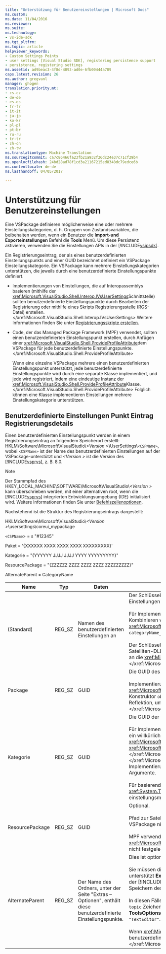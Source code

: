 ```yaml
---
title: "Unterstützung für Benutzereinstellungen | Microsoft Docs"
ms.custom: 
ms.date: 11/04/2016
ms.reviewer: 
ms.suite: 
ms.technology:
- vs-ide-sdk
ms.tgt_pltfrm: 
ms.topic: article
helpviewer_keywords:
- Custom Settings Points
- user settings [Visual Studio SDK], registering persistence support
- persistence, registering settings
ms.assetid: ad9beac3-4f8d-4093-ad0e-6fb00444a709
caps.latest.revision: 26
ms.author: gregvanl
manager: ghogen
translation.priority.mt:
- cs-cz
- de-de
- es-es
- fr-fr
- it-it
- ja-jp
- ko-kr
- pl-pl
- pt-br
- ru-ru
- tr-tr
- zh-cn
- zh-tw
ms.translationtype: Machine Translation
ms.sourcegitcommit: ca7c86466fa23fb21a932f26dc24e37c71cf29b4
ms.openlocfilehash: 24bd28ad78f1cd3a21167215ed8348dc79edce6b
ms.contentlocale: de-de
ms.lasthandoff: 04/05/2017

---
```

# <a name="support-for-user-settings"></a>Unterstützung für Benutzereinstellungen
Eine VSPackage definieren möglicherweise eine oder mehrere Einstellungskategorien, d. h. Gruppen von Zustandsvariablen, die beibehalten werden, wenn ein Benutzer die **Import-und Exporteinstellungen** Befehl die **Tools** Menü. Um diese Persistenz aktivieren, verwenden Sie die Einstellungen APIs in der [!INCLUDE[vsipsdk](../../extensibility/includes/vsipsdk_md.md)].  
  
 Ein Registrierungseintrag, der als eines benutzerdefinierten Einstellungspunkts und einer GUID bezeichnet definiert ein VSPackage Einstellungskategorie. Ein VSPackage kann mehrere Einstellungskategorien unterstützen, die jeweils durch eine benutzerdefinierte Einstellungspunkte definiert.  
  
-   Implementierungen von Einstellungen, die auf Interopassemblys basieren (mithilfe der <xref:Microsoft.VisualStudio.Shell.Interop.IVsUserSettings>Schnittstelle) sollten benutzerdefinierte Einstellungspunkte durch Bearbeiten der Registrierung oder mithilfe eines Skripts Registrierungsstelle (RGS-Datei) erstellen.</xref:Microsoft.VisualStudio.Shell.Interop.IVsUserSettings> Weitere Informationen finden Sie unter [Registrierungsskripte erstellen](/cpp/atl/creating-registrar-scripts).  
  
-   Code, der das Managed Package Framework (MPF) verwendet, sollten einen benutzerdefinierten Einstellungspunkt erstellen, durch Anfügen einer <xref:Microsoft.VisualStudio.Shell.ProvideProfileAttribute>dem VSPackage für jede benutzerdefinierte Einstellungspunkte.</xref:Microsoft.VisualStudio.Shell.ProvideProfileAttribute>  
  
     Wenn eine einzelne VSPackage mehrere einen benutzerdefinierten Einstellungspunkt unterstützt, jede benutzerdefinierte Einstellungspunkte wird durch eine separate Klasse implementiert, und jede wird registriert, indem eine eindeutige Instanz der <xref:Microsoft.VisualStudio.Shell.ProvideProfileAttribute>Klasse.</xref:Microsoft.VisualStudio.Shell.ProvideProfileAttribute> Folglich können eine Klasse implementieren Einstellungen mehrere Einstellungskategorie unterstützen.  
  
## <a name="custom-settings-point-registry-entry-details"></a>Benutzerdefinierte Einstellungen Punkt Eintrag Registrierungsdetails  
 Einen benutzerdefinierten Einstellungspunkt werden in einem Registrierungseintrag an folgendem Speicherort erstellt: HKLM\Software\Microsoft\VisualStudio\\*\<Version >*\UserSettings\\`<CSPName>`, wobei `<CSPName>` ist der Name des benutzerdefinierten Einstellungen auf der VSPackage-unterstützt und  *\<Version >* ist die Version des [!INCLUDE[vsprvs](../../code-quality/includes/vsprvs_md.md)], z. B. 8.0.  
  
> [!NOTE]
>  Der Stammpfad des HKEY_LOCAL_MACHINE\SOFTWARE\Microsoft\VisualStudio\\*\<Version >* kann überschrieben werden, mit einer alternativen root, wenn die [!INCLUDE[vsprvs](../../code-quality/includes/vsprvs_md.md)] integrierten Entwicklungsumgebung (IDE) initialisiert wird. Weitere Informationen finden Sie unter [Befehlszeilenoptionen](../../extensibility/command-line-switches-visual-studio-sdk.md).  
  
 Nachstehend ist die Struktur des Registrierungseintrags dargestellt:  
  
 HKLM\Software\Microsoft\VisualStudio\\*\<Version >*\usersettings\coreui_mypackage  
  
 `<CSPName`> = s "#12345"  
  
 Paket = '{XXXXXX XXXX XXXX XXXX XXXXXXXXX}'  
  
 Kategorie = "{YYYYYY JJJJ JJJJ YYYY YYYYYYYYY}"  
  
 ResourcePackage = "{ZZZZZZ ZZZZ ZZZZ ZZZZ ZZZZZZZZZ}"  
  
 AlternateParent = CategoryName  
  
|Name|Typ|Daten|Beschreibung|  
|----------|----------|----------|-----------------|  
|(Standard)|REG_SZ|Namen des benutzerdefinierten Einstellungen an|Der Schlüsselname `<CSPName`>, wird der nicht lokalisierte Name des benutzerdefinierten Einstellungen an.<br /><br /> Für Implementierungen, die basierend auf MPF, Name des Schlüssels durch Kombinieren von abgerufen wird die `categoryName` und `objectName` Argumente der <xref:Microsoft.VisualStudio.Shell.ProvideProfileAttribute>Konstruktor in `categoryName_objectName`.</xref:Microsoft.VisualStudio.Shell.ProvideProfileAttribute><br /><br /> Der Schlüssel kann leer sein, oder die Verweis-ID, die lokalisierte Zeichenfolge in einer Satelliten-DLL enthalten. Dieser Wert stammt aus dem `objectNameResourceID` Argument an die <xref:Microsoft.VisualStudio.Shell.ProvideProfileAttribute>Konstruktor.</xref:Microsoft.VisualStudio.Shell.ProvideProfileAttribute>|  
|Package|REG_SZ|GUID|Die GUID des VSPackage, das die benutzerdefinierte Einstellungspunkte implementiert.<br /><br /> Implementierungen mithilfe von MPF anhand der <xref:Microsoft.VisualStudio.Shell.ProvideProfileAttribute>Klasse, verwenden Sie den Konstruktor `objectType` , enthält der VSPackages Argument <xref:System.Type>und Reflektion, um diesen Wert erhalten.</xref:System.Type> </xref:Microsoft.VisualStudio.Shell.ProvideProfileAttribute>|  
|Kategorie|REG_SZ|GUID|Die GUID der Einstellungskategorie identifizieren.<br /><br /> Für Implementierungen, die basierend auf Interop-Assemblys, kann dieser Wert kann ein willkürlich gewählte sein GUID, die die [!INCLUDE[vsprvs](../../code-quality/includes/vsprvs_md.md)] IDE übergibt die <xref:Microsoft.VisualStudio.Shell.Interop.IVsUserSettings.ExportSettings%2A>und die <xref:Microsoft.VisualStudio.Shell.Interop.IVsUserSettings.ImportSettings%2A>Methoden.</xref:Microsoft.VisualStudio.Shell.Interop.IVsUserSettings.ImportSettings%2A> </xref:Microsoft.VisualStudio.Shell.Interop.IVsUserSettings.ExportSettings%2A> Alle Implementierungen von diesen beiden Methoden sollten überprüfen, ob ihre GUID-Argumente.<br /><br /> Für basierend auf MPF-Implementierungen dieser GUID abgerufen wird, indem Sie die <xref:System.Type>der implementierende Klasse die [!INCLUDE[vsprvs](../../code-quality/includes/vsprvs_md.md)] einstellungsmechanismus.</xref:System.Type>|  
|ResourcePackage|REG_SZ|GUID|Optional.<br /><br /> Pfad zur Satelliten-DLL mit lokalisierte Zeichenfolgen an, wenn das implementierende VSPackage nicht angegeben wird.<br /><br /> MPF verwendet Reflektion, um die richtige VSPackage-Ressource erhalten so die <xref:Microsoft.VisualStudio.Shell.ProvideProfileAttribute>"Class" wird dieses Argument nicht festgelegt.</xref:Microsoft.VisualStudio.Shell.ProvideProfileAttribute>|  
|AlternateParent|REG_SZ|Der Name des Ordners, unter der Seite "Extras – Optionen", enthält diese benutzerdefinierte Einstellungspunkte.|Dies ist optional.<br /><br /> Sie müssen diesen Wert festlegen, nur, wenn eine einstellungenimplementierung unterstützt **Extras – Optionen** Seiten, die in den Persistenz-Mechanismus verwenden der [!INCLUDE[vsipsdk](../../extensibility/includes/vsipsdk_md.md)] anstelle der Mechanismus in das Automatisierungsmodell zum Speichern des Status.<br /><br /> In diesen Fällen ist der Wert im Schlüssel AlternateParent der `topic` Teil der `topic.sub-topic` Zeichenfolge zur Identifizierung des jeweiligen **ToolsOptions** Seite. Z. B. für die **ToolsOptions** Seite `"TextEditor.Basic"` wäre der Wert der AlternateParent `"TextEditor"`.<br /><br /> Wenn <xref:Microsoft.VisualStudio.Shell.ProvideProfileAttribute>generiert die benutzerdefinierte Einstellungspunkte ist identisch mit dem Kategorienamen.</xref:Microsoft.VisualStudio.Shell.ProvideProfileAttribute>|
